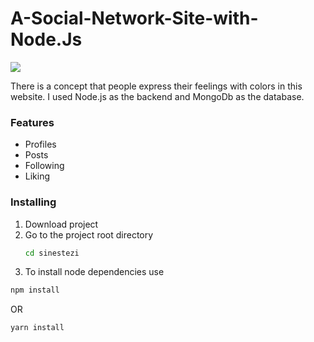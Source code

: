 # A-Social-Network-Site-with-Node.Js
![](Sinestezi.gif)

There is a concept that people express their feelings with colors in this website. I used Node.js as the backend and MongoDb as the database.

### Features
  - Profiles
  - Posts
  - Following
  - Liking

### Installing

1. Download project
2. Go to the project root directory 
   ```bash
   cd sinestezi
   ```
1. To install node dependencies use 
  ```bash
  npm install
  ```
  OR
  ```bash
  yarn install
  ```
